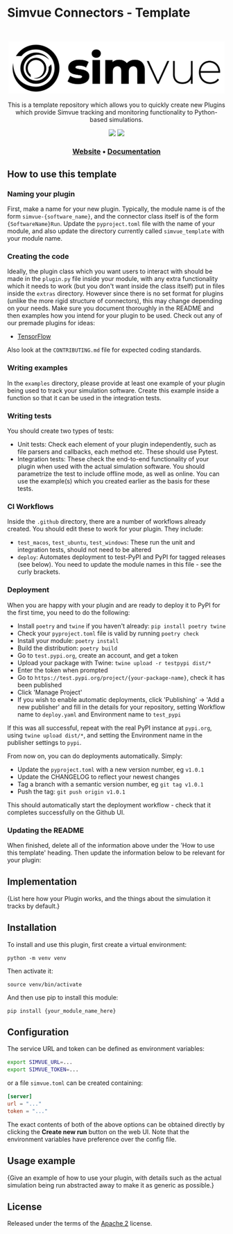 # Simvue Connectors - Template

<br/>

<p align="center">
  <picture>
    <source media="(prefers-color-scheme: dark)" srcset="https://github.com/simvue-io/.github/blob/5eb8cfd2edd3269259eccd508029f269d993282f/simvue-white.png" />
    <source media="(prefers-color-scheme: light)" srcset="https://github.com/simvue-io/.github/blob/5eb8cfd2edd3269259eccd508029f269d993282f/simvue-black.png" />
    <img alt="Simvue" src="https://github.com/simvue-io/.github/blob/5eb8cfd2edd3269259eccd508029f269d993282f/simvue-black.png" width="500">
  </picture>
</p>

<p align="center">
This is a template repository which allows you to quickly create new Plugins which provide Simvue tracking and monitoring functionality to Python-based simulations.
</p>

<div align="center">
<a href="https://github.com/simvue-io/client/blob/main/LICENSE" target="_blank"><img src="https://img.shields.io/github/license/simvue-io/client"/></a>
<img src="https://img.shields.io/badge/python-3.10%20%7C%203.11%20%7C%203.12%20%7C%203.13-blue">
</div>

<h3 align="center">
 <a href="https://simvue.io"><b>Website</b></a>
  •
  <a href="https://docs.simvue.io"><b>Documentation</b></a>
</h3>

## How to use this template

### Naming your plugin
First, make a name for your new plugin. Typically, the module name is of the form `simvue-{software_name}`, and the connector class itself is of the form `{SoftwareName}Run`. Update the `pyproject.toml` file with the name of your module, and also update the directory currently called `simvue_template` with your module name.

### Creating the code
Ideally, the plugin class which you want users to interact with should be made in the `plugin.py` file inside your module, with any extra functionality which it needs to work (but you don't want inside the class itself) put in files inside the `extras` directory. However since there is no set format for plugins (unlike the more rigid structure of connectors), this may change depending on your needs. Make sure you document thoroughly in the README and then examples how you intend for your plugin to be used. Check out any of our premade plugins for ideas:

* [TensorFlow](https://github.com/simvue-io/plugins-tensorflow)

Also look at the `CONTRIBUTING.md` file for expected coding standards.


### Writing examples
In the `examples` directory, please provide at least one example of your plugin being used to track your simulation software. Create this example inside a function so that it can be used in the integration tests.

### Writing tests
You should create two types of tests:

* Unit tests: Check each element of your plugin independently, such as file parsers and callbacks, each method etc. These should use Pytest.
* Integration tests: These check the end-to-end functionality of your plugin when used with the actual simulation software. You should parametrize the test to include offline mode, as well as online. You can use the example(s) which you created earlier as the basis for these tests.

### CI Workflows
Inside the `.github` directory, there are a number of workflows already created. You should edit these to work for your plugin. They include:

* `test_macos`, `test_ubuntu`, `test_windows`: These run the unit and integration tests, should not need to be altered
* `deploy`: Automates deployment to test-PyPI and PyPI for tagged releases (see below). You need to update the module names in this file - see the curly brackets.

### Deployment
When you are happy with your plugin and are ready to deploy it to PyPI for the first time, you need to do the following:

* Install `poetry` and `twine` if you haven't already: `pip install poetry twine`
* Check your `pyproject.toml` file is valid by running `poetry check`
* Install your module: `poetry install`
* Build the distribution: `poetry build`
* Go to `test.pypi.org`, create an account, and get a token
* Upload your package with Twine: `twine upload -r testpypi dist/*`
* Enter the token when prompted
* Go to `https://test.pypi.org/project/{your-package-name}`, check it has been published
* Click 'Manage Project'
* If you wish to enable automatic deployments, click 'Publishing' -> 'Add a new publisher' and fill in the details for your repository, setting Workflow name to `deploy.yaml` and Environment name to `test_pypi`

If this was all successful, repeat with the real PyPI instance at `pypi.org`, using `twine upload dist/*`, and setting the Environment name in the publisher settings to `pypi`.

From now on, you can do deployments automatically. Simply:

* Update the `pyproject.toml` with a new version number, eg `v1.0.1`
* Update the CHANGELOG to reflect your newest changes
* Tag a branch with a semantic version number, eg `git tag v1.0.1`
* Push the tag: `git push origin v1.0.1`

This should automatically start the deployment workflow - check that it completes successfully on the Github UI.

### Updating the README
When finished, delete all of the information above under the 'How to use this template' heading. Then update the information below to be relevant for your plugin:

## Implementation
{List here how your Plugin works, and the things about the simulation it tracks by default.}

## Installation
To install and use this plugin, first create a virtual environment:
```
python -m venv venv
```
Then activate it:
```
source venv/bin/activate
```
And then use pip to install this module:
```
pip install {your_module_name_here}
```

## Configuration
The service URL and token can be defined as environment variables:
```sh
export SIMVUE_URL=...
export SIMVUE_TOKEN=...
```
or a file `simvue.toml` can be created containing:
```toml
[server]
url = "..."
token = "..."
```
The exact contents of both of the above options can be obtained directly by clicking the **Create new run** button on the web UI. Note that the environment variables have preference over the config file.

## Usage example
{Give an example of how to use your plugin, with details such as the actual simulation being run abstracted away to make it as generic as possible.}

## License

Released under the terms of the [Apache 2](https://github.com/simvue-io/client/blob/main/LICENSE) license.
